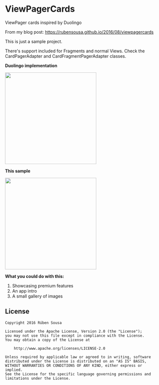 # ViewPagerCards
ViewPager cards inspired by Duolingo

From my blog post: https://rubensousa.github.io/2016/08/viewpagercards

This is just a sample project.

There's support included for Fragments and normal Views. Check the CardPagerAdapter and CardFragmentPagerAdapter classes.

**Duolingo implementation**


<img src="https://rubensousa.github.io/img/duolingo_viewpager.gif" width=300></img> 
    

**This sample**
 
<img src="https://rubensousa.github.io/img/viewpager_result.gif" width=300></img>


**What you could do with this:**

1. Showcasing premium features
2. An app intro
2. A small gallery of images


## License

    Copyright 2016 Rúben Sousa
    
    Licensed under the Apache License, Version 2.0 (the "License");
    you may not use this file except in compliance with the License.
    You may obtain a copy of the License at
    
        http://www.apache.org/licenses/LICENSE-2.0
    
    Unless required by applicable law or agreed to in writing, software
    distributed under the License is distributed on an "AS IS" BASIS,
    WITHOUT WARRANTIES OR CONDITIONS OF ANY KIND, either express or implied.
    See the License for the specific language governing permissions and
    limitations under the License.
